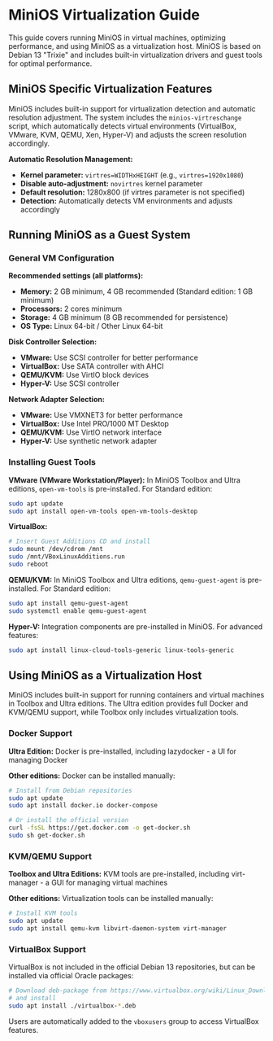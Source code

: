 # MiniOS Virtualization Guide

This guide covers running MiniOS in virtual machines, optimizing performance, and using MiniOS as a virtualization host. MiniOS is based on Debian 13 "Trixie" and includes built-in virtualization drivers and guest tools for optimal performance.

## MiniOS Specific Virtualization Features

MiniOS includes built-in support for virtualization detection and automatic resolution adjustment. The system includes the `minios-virtreschange` script, which automatically detects virtual environments (VirtualBox, VMware, KVM, QEMU, Xen, Hyper-V) and adjusts the screen resolution accordingly.

**Automatic Resolution Management:**
- **Kernel parameter:** `virtres=WIDTHxHEIGHT` (e.g., `virtres=1920x1080`)
- **Disable auto-adjustment:** `novirtres` kernel parameter
- **Default resolution:** 1280x800 (if virtres parameter is not specified)
- **Detection:** Automatically detects VM environments and adjusts accordingly

## Running MiniOS as a Guest System

### General VM Configuration

**Recommended settings (all platforms):**
- **Memory:** 2 GB minimum, 4 GB recommended (Standard edition: 1 GB minimum)
- **Processors:** 2 cores minimum
- **Storage:** 4 GB minimum (8 GB recommended for persistence)
- **OS Type:** Linux 64-bit / Other Linux 64-bit

**Disk Controller Selection:**
- **VMware:** Use SCSI controller for better performance
- **VirtualBox:** Use SATA controller with AHCI
- **QEMU/KVM:** Use VirtIO block devices
- **Hyper-V:** Use SCSI controller

**Network Adapter Selection:**
- **VMware:** Use VMXNET3 for better performance
- **VirtualBox:** Use Intel PRO/1000 MT Desktop
- **QEMU/KVM:** Use VirtIO network interface
- **Hyper-V:** Use synthetic network adapter

### Installing Guest Tools

**VMware (VMware Workstation/Player):**
In MiniOS Toolbox and Ultra editions, `open-vm-tools` is pre-installed. For Standard edition:
```bash
sudo apt update
sudo apt install open-vm-tools open-vm-tools-desktop
```

**VirtualBox:**
```bash
# Insert Guest Additions CD and install
sudo mount /dev/cdrom /mnt
sudo /mnt/VBoxLinuxAdditions.run
sudo reboot
```

**QEMU/KVM:**
In MiniOS Toolbox and Ultra editions, `qemu-guest-agent` is pre-installed. For Standard edition:
```bash
sudo apt install qemu-guest-agent
sudo systemctl enable qemu-guest-agent
```

**Hyper-V:**
Integration components are pre-installed in MiniOS. For advanced features:
```bash
sudo apt install linux-cloud-tools-generic linux-tools-generic
```

## Using MiniOS as a Virtualization Host

MiniOS includes built-in support for running containers and virtual machines in Toolbox and Ultra editions. The Ultra edition provides full Docker and KVM/QEMU support, while Toolbox only includes virtualization tools.

### Docker Support
**Ultra Edition:** Docker is pre-installed, including lazydocker - a UI for managing Docker

**Other editions:** Docker can be installed manually:
```bash
# Install from Debian repositories
sudo apt update
sudo apt install docker.io docker-compose

# Or install the official version
curl -fsSL https://get.docker.com -o get-docker.sh
sudo sh get-docker.sh
```

### KVM/QEMU Support
**Toolbox and Ultra Editions:** KVM tools are pre-installed, including virt-manager - a GUI for managing virtual machines

**Other editions:** Virtualization tools can be installed manually:
```bash
# Install KVM tools
sudo apt update
sudo apt install qemu-kvm libvirt-daemon-system virt-manager
```

### VirtualBox Support
VirtualBox is not included in the official Debian 13 repositories, but can be installed via official Oracle packages:

```bash
# Download deb-package from https://www.virtualbox.org/wiki/Linux_Downloads
# and install
sudo apt install ./virtualbox-*.deb
```

Users are automatically added to the `vboxusers` group to access VirtualBox features.
